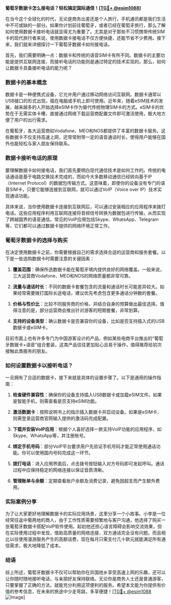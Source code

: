 **葡萄牙数据卡怎么接电话？轻松搞定国际通信！[[TG💪+ @esim1088](https://t.me/s/esim1088)]**

在当今这个全球化的时代，无论是商务出差还是个人旅行，手机通讯都是我们生活中不可或缺的一部分。如果你计划前往葡萄牙，或者已经在葡萄牙旅行，那么了解如何使用数据卡接听电话就显得尤为重要了。尤其是对于那些不习惯携带传统SIM卡的现代旅行者来说，使用数据卡接电话不仅方便快捷，还能节省不少费用。接下来，我们就来详细探讨一下葡萄牙数据卡如何接电话。

首先，我们需要明确一点：数据卡和传统的语音SIM卡有所不同。数据卡的主要功能是提供互联网连接，而接听电话的功能则是通过特定的技术实现的。那么，如何让数据卡具备接听电话的能力呢？

### 数据卡的基本概念

数据卡是一种便携式设备，它允许用户通过移动网络访问互联网。数据卡通常以USB接口的形式出现，插在电脑或手机上即可使用。近年来，随着eSIM技术的发展，越来越多的人开始选择eSIM卡作为替代传统物理SIM卡的方式。eSIM卡的优势在于无需实体卡槽，直接通过网络下载运营商配置文件即可激活使用，极大地方便了用户的出行需求。

在葡萄牙，各大运营商如Vodafone、MEO和NOS都提供了丰富的数据卡服务。这些数据卡不仅支持高速上网，还常常附带一定的语音通话时长，使得用户能够在国外也能轻松与家人朋友保持联系。

### 数据卡接听电话的原理

要理解数据卡如何接电话，我们首先要明白现代通信技术是如何工作的。传统的电话通话是基于电路交换技术完成的，而如今大多数移动通信已经转向基于IP（Internet Protocol）的数据包传输方式。这意味着，即使你的设备没有专门的语音SIM卡，只要它能够连接到互联网，就可以通过VoIP（Voice over IP）技术实现通话功能。

具体来说，当你使用数据卡连接到互联网后，可以通过安装相应的应用程序来拨打电话。这些应用程序利用互联网连接将音频信号转换为数据包进行传输，从而实现了跨越国界的语音通信。常见的VoIP应用包括Skype、WhatsApp、Telegram等，它们都可以通过数据卡提供的网络环境正常工作。

### 葡萄牙数据卡的选择与购买

在决定使用数据卡之前，你需要根据自己的需求选择合适的运营商和服务套餐。以下是一些选购数据卡时需要注意的关键因素：

1. **覆盖范围**：确保所选数据卡能在葡萄牙境内提供良好的网络覆盖。一般来说，三大运营商Vodafone、MEO和NOS的网络质量都非常可靠。
   
2. **流量与通话时长**：不同的数据卡套餐包含的流量和通话时长可能差异较大。如果经常需要拨打国际长途电话，建议优先考虑包含更多通话分钟数的套餐。

3. **价格与性价比**：比较不同服务商的价格，并结合自身的预算做出最佳选择。值得注意的是，部分运营商会推出针对游客的短期套餐，非常划算。

4. **支持的设备类型**：确认数据卡是否兼容你的设备，比如是否支持插入式的USB数据卡或eSIM卡。

目前市面上也有许多专门为中国游客设计的产品，例如某些电商平台推出的“葡萄牙数据卡+语音”组合套装，这类产品往往更加贴心且易于操作，值得推荐给初次接触此类服务的朋友。

### 如何设置数据卡以接听电话？

一旦拥有了合适的数据卡，接下来就是具体的设置步骤了。以下是通用的操作指南：

1. **检查硬件兼容性**：确保你的设备支持插入USB数据卡或加载eSIM文件。如果是智能手机，则需查看是否支持eSIM功能。

2. **激活数据卡**：按照说明书上的指示插入数据卡并启动设备。如果是eSIM卡，则需登录运营商官网输入提供的激活码完成配置。

3. **下载并安装VoIP应用**：根据个人喜好选择一款支持VoIP功能的应用程序，如Skype、WhatsApp等，并注册账号。

4. **绑定手机号码**：部分VoIP平台要求用户先验证手机号码才能正常使用通话功能。你可以使用国内号码完成这一环节。

5. **拨打电话**：进入应用界面后，点击拨号按钮输入对方号码即可发起呼叫。通话过程中应保持稳定的网络连接以保证音质清晰。

6. **管理账单与余额**：定期查看账户余额及消费记录，避免因超支而产生额外费用。

### 实际案例分享

为了让大家更好地理解数据卡的实际应用场景，这里分享一个小故事。小李是一位经常往返中葡两地的商人，由于工作性质需要频繁地与客户沟通，他选择了购买一张葡萄牙数据卡搭配VoIP软件使用。起初他还担心语言障碍会影响交流效果，但在实际使用过程中发现，借助高质量的网络连接，双方通话完全没有问题。而且相比以往使用漫游服务产生的高额话费，现在每月只需支付几十欧元就能满足所有通信需求，极大地降低了成本。

### 结语

综上所述，葡萄牙数据卡不仅可以帮助你在异国他乡享受高速上网的乐趣，还可以让你随时随地接听电话，与亲朋好友保持联络。无论你是商务人士还是普通游客，只要掌握了正确的方法，就能充分利用这项便利的服务。希望本文能为你提供有价值的参考信息，在未来的旅途中少走弯路，多享便捷！[[TG💪+ @esim1088](https://t.me/s/esim1088) ![Image](https://i.postimg.cc/4NQfJmqS/Snipaste-2025-05-13-00-14-12.png)]